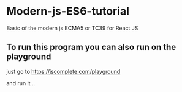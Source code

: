 # Modern-js-ES6-tutorial
Basic of the modern js ECMA5 or TC39 for React JS
## To run this program you can also run on the playground

just go to https://jscomplete.com/playground

and run it ..
